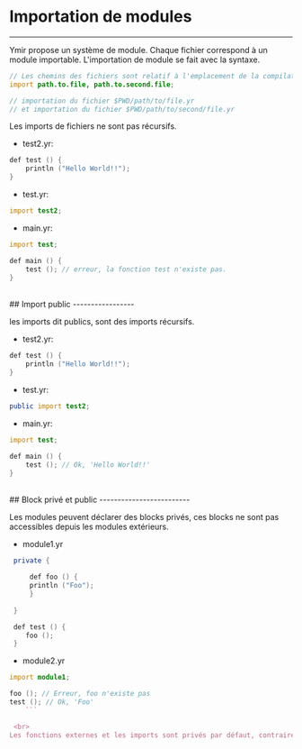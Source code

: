 # Importation de modules
<hr>

Ymir propose un système de module. Chaque fichier correspond à un module importable.
L'importation de module se fait avec la syntaxe.

```D
// Les chemins des fichiers sont relatif à l'emplacement de la compilation.  
import path.to.file, path.to.second.file; 

// importation du fichier $PWD/path/to/file.yr
// et importation du fichier $PWD/path/to/second/file.yr

```

Les imports de fichiers  ne sont pas récursifs.

 - test2.yr:

 ```D
 def test () {
     println ("Hello World!!");
 }
 ```
 - test.yr:

 ```D
 import test2;
 ```
 - main.yr:

 ```D
 import test;

 def main () {
     test (); // erreur, la fonction test n'existe pas.
 }
 ```

<br>
## Import public
-----------------

les imports dit publics, sont des imports récursifs.


 - test2.yr:

 ```D
 def test () {
     println ("Hello World!!");
 }
 ```
 - test.yr:

 ```D
 public import test2;
 ```
 - main.yr:

 ```D
 import test;

 def main () {
     test (); // Ok, 'Hello World!!'
 }
 ```

<br>
## Block privé et public
-------------------------

Les modules peuvent déclarer des blocks privés, ces blocks ne sont pas accessibles depuis les modules extérieurs.

- module1.yr

```D
 private {

     def foo () {
	 println ("Foo");
     }
     
 }

 def test () {
    foo ();
 }
```

- module2.yr


```D
import module1;

foo (); // Erreur, foo n'existe pas
test (); // Ok, 'Foo'
    ```

 <br>
Les fonctions externes et les imports sont privés par défaut, contrairement aux fonctions (pures ou impures) et aux structures.
